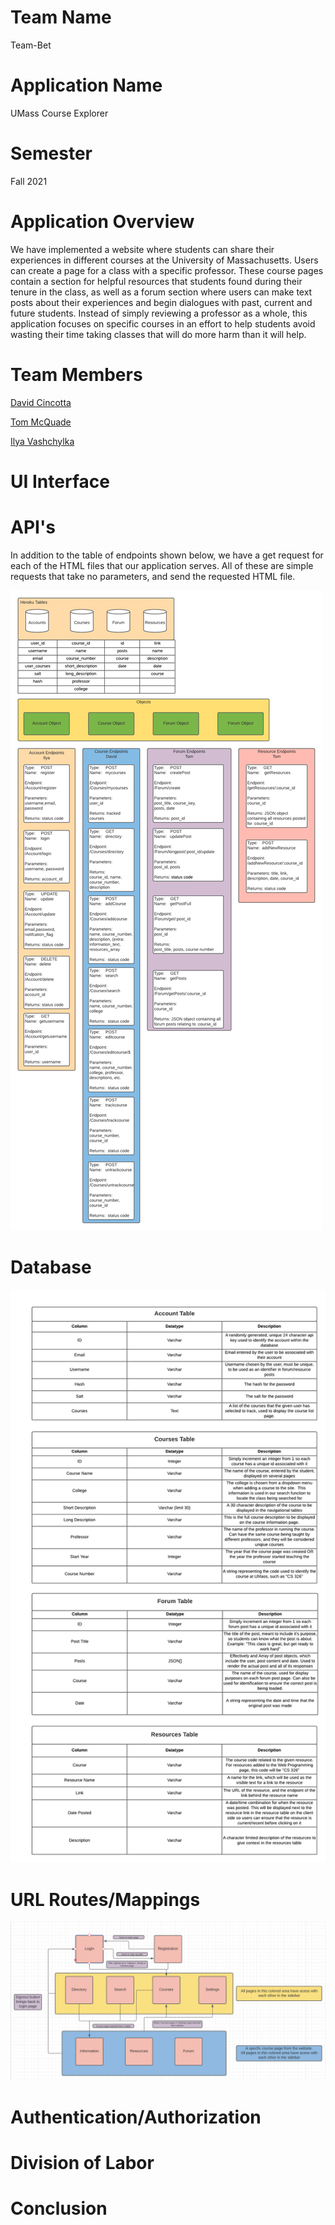 # Team Name
Team-Bet

# Application Name
UMass Course Explorer

# Semester
Fall 2021

# Application Overview
We have implemented a website where students can share their experiences in different courses at the University of Massachusetts.  Users can create a page for a class with a specific professor.  These course pages contain a section for helpful resources that students found during their tenure in the class, as well as a forum section where users can make text posts about their experiences and begin dialogues with past, current and future students.  Instead of simply reviewing a professor as a whole, this application focuses on specific courses in an effort to help students avoid wasting their time taking classes that will do more harm than it will help.

# Team Members

[David Cincotta](https://github.com/DavidCincotta)

[Tom McQuade](https://github.com/tommcquade)

[Ilya Vashchylka](https://github.com/ilyavash)

# UI Interface

# API's
In addition to the table of endpoints shown below, we have a get request for each of the HTML files that our application serves.  All of these are simple requests that take no parameters, and send the requested HTML file.

![Endpoints](/docs/finalEndpoints.png "endpoints")


# Database

![Database](/docs/finalDatabase.png "database")

# URL Routes/Mappings

![URL Routes](/docs/routes.png "urlroutes")


# Authentication/Authorization

# Division of Labor

# Conclusion
